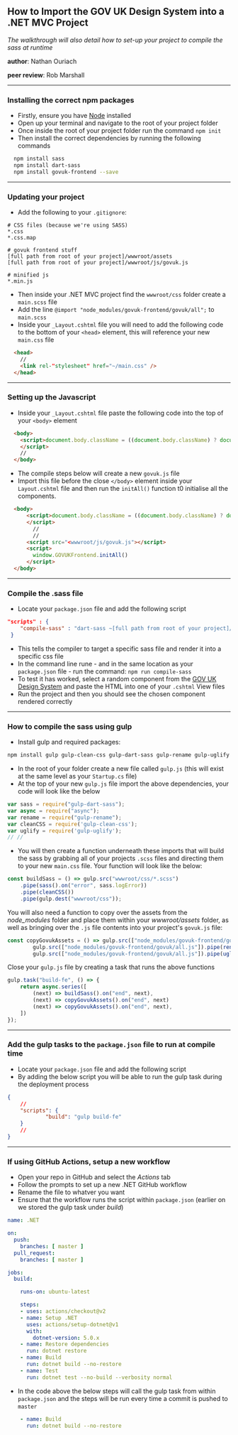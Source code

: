 ## How to Import the GOV UK Design System into a .NET MVC Project

_The walkthrough will also detail how to set-up your project to compile the sass at runtime_

**author**: Nathan Ouriach

**peer review**: Rob Marshall

___

### Installing the correct npm packages

- Firstly, ensure you have [Node](https://nodejs.org/en/) installed 
- Open up your terminal and navigate to the root of your project folder
- Once inside the root of your project folder run the command `npm init`
- Then install the correct dependencies by running the following commands
```sh
  npm install sass
  npm install dart-sass
  npm install govuk-frontend --save
```
___
### Updating your project

- Add the following to your `.gitignore`:
```
# CSS files (because we're using SASS)
*.css
*.css.map

# govuk frontend stuff
[full path from root of your project]/wwwroot/assets
[full path from root of your project]/wwwroot/js/govuk.js

# minified js
*.min.js
```
- Then inside your .NET MVC project find the `wwwroot/css` folder create a `main.scss` file
- Add the line `@import "node_modules/govuk-frontend/govuk/all";` to `main.scss`
- Inside your `_Layout.cshtml` file you will need to add the following code to the bottom of your `<head>` element, this will reference your new `main.css` file

```html
  <head>
    //
    <link rel-"stylesheet" href="~/main.css" />
  </head>
```
___
### Setting up the Javascript

- Inside your `_Layout.cshtml` file  paste the following code into the top of your `<body>` element
```html
  <body>
    <script>document.body.className = ((document.body.className) ? document.body.className + ' js-enabled' : 'js-enabled');
    </script>
    //
  </body>
``` 

- The compile steps below will create a new `govuk.js` file
- Import this file before the close `</body>` element inside your `Layout.cshtml` file and then run the `initAll()` function t0 initialise all the components.

```html
  <body>
      <script>document.body.className = ((document.body.className) ? document.body.className + ' js-enabled' : 'js-enabled');
      </script>
        //
        //
      <script src="<wwwroot/js/govuk.js"></script>
      <script>
        window.GOVUKFrontend.initAll()
      </script>
  </body>
```
___
### Compile the .sass file

- Locate your `package.json` file and add the following script
```json
"scripts" : {
    "compile-sass" : "dart-sass ~[full path from root of your project]/wwwroot/scss/main.scss [full path from root of your project]/wwwroot/css/main.css"
 } 
```
- This tells the compiler to target a specific sass file and render it into a specific css file
- In the command line rune - and in the same location as your `package.json` file - run the command: `npm run compile-sass`
- To test it has worked, select a random component from the [GOV UK Design System](https://design-system.service.gov.uk/components/) and paste the HTML into one of your `.cshtml` View files
- Run the project and then you should see the chosen component rendered correctly
___
### How to compile the sass using gulp
- Install gulp and required packages:
```sh
npm install gulp gulp-clean-css gulp-dart-sass gulp-rename gulp-uglify
```

- In the root of your folder create a new file called `gulp.js` (this will exist at the same level as your `Startup.cs` file)
- At the top of your new `gulp.js` file import the above dependencies, your code will look like the below

```js
var sass = require("gulp-dart-sass");
var async = require("async");
var rename = require("gulp-rename");
var cleanCSS = require('gulp-clean-css');
var uglify = require('gulp-uglify');
// //
```

- You will then create a function underneath these imports that will build the sass by grabbing all of your projects `.scss` files  and directing them to your new `main.css` file. Your function will look like the below:
```js
const buildSass = () => gulp.src("wwwroot/css/*.scss")
	.pipe(sass().on("error", sass.logError))
	.pipe(cleanCSS())
	.pipe(gulp.dest("wwwroot/css"));
```
You will also need a function to copy over the assets from the _node_modules_ folder and place them within your _wwwroot/assets_ folder, as well as bringing over the `.js` file contents into your project's `govuk.js` file:
```js
const copyGovukAssets = () => gulp.src(["node_modules/govuk-frontend/govuk/assets/**/*"]).pipe(gulp.dest("wwwroot/assets")).on("end", () =>
	    gulp.src(["node_modules/govuk-frontend/govuk/all.js"]).pipe(rename("govuk.js")).pipe(gulp.dest("wwwroot/js/")));
	    gulp.src(["node_modules/govuk-frontend/govuk/all.js"]).pipe(uglify()).pipe(rename("govuk.js")).pipe(gulp.dest("wwwroot/js/")));
```
Close your `gulp.js` file by creating a task that runs the above functions
```js
gulp.task("build-fe", () => {
	return async.series([
		(next) => buildSass().on("end", next),
		(next) => copyGovukAssets().on("end", next)
		(next) => copyGovukAssets().on("end", next),
	])
}); 
```
___
### Add the gulp tasks to the `package.json` file to run at compile time
- Locate your `package.json` file and add the following script 
- By adding the below script you will be able to run the gulp task during the deployment process
```json
{
    //
    "scripts": {
            "build": "gulp build-fe"
    }
    //
}
```
___
### If using GitHub Actions, setup a new workflow 
- Open your repo in GitHub and select the _Actions_ tab
- Follow the prompts to set up a new .NET GitHub workflow
- Rename the file to whatver you want
- Ensure that the workflow runs the script within `package.json` (earlier on we stored the gulp task under _build_)
```yml
name: .NET

on:
  push:
    branches: [ master ]
  pull_request:
    branches: [ master ]

jobs:
  build:

    runs-on: ubuntu-latest

    steps:
    - uses: actions/checkout@v2
    - name: Setup .NET
      uses: actions/setup-dotnet@v1
      with:
        dotnet-version: 5.0.x
    - name: Restore dependencies
      run: dotnet restore
    - name: Build
      run: dotnet build --no-restore
    - name: Test
      run: dotnet test --no-build --verbosity normal
```
- In the code above the below steps will call the gulp task from within `package.json` and the steps will be run every time a commit is pushed to `master`
```yml
    - name: Build
      run: dotnet build --no-restore
  ```
